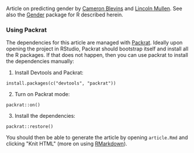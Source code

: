 Article on predicting gender by [Cameron Blevins][] and [Lincoln
Mullen][]. See also the [Gender][] package for R described herein.

### Using Packrat

The dependencies for this article are managed with [Packrat][]. Ideally
upon opening the project in RStudio, Packrat should bootstrap itself and
install all the R packages. If that does not happen, then you can use
packrat to install the dependencies manually:

1.  Install Devtools and Packrat:

```
install.packages(c("devtools", "packrat"))
```

2.  Turn on Packrat mode:

```
packrat::on()
```

3.  Install the dependencies:

```
packrat::restore()
```

You should then be able to generate the article by opening `article.Rmd`
and clicking "Knit HTML" (more on using [RMarkdown][]).

  [Cameron Blevins]: http://www.cameronblevins.org/
  [Lincoln Mullen]: http://lincolnmullen.com/
  [Gender]: https://github.com/ropensci/gender
  [Packrat]: http://rstudio.github.io/packrat/
  [RMarkdown]: http://rmarkdown.rstudio.com/
